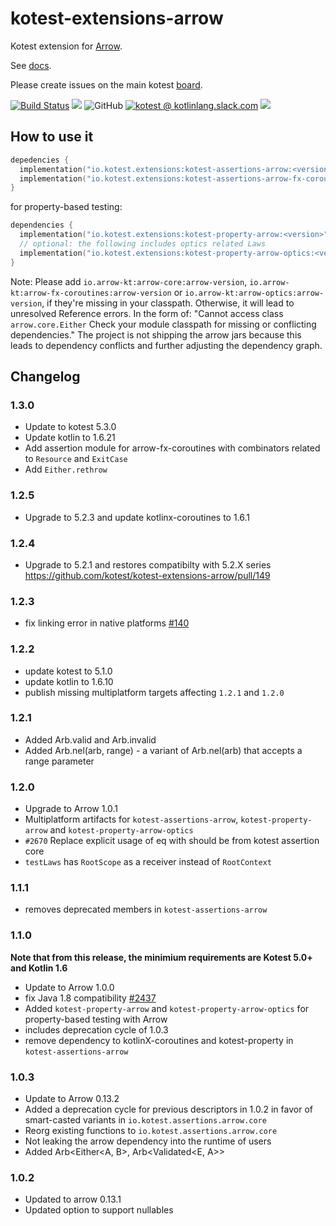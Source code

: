# kotest-extensions-arrow

Kotest extension for [Arrow](https://arrow-kt.io/).

See [docs](https://kotest.io/docs/assertions/arrow.html).

Please create issues on the main kotest [board](https://github.com/kotest/kotest/issues).

[![Build Status](https://github.com/kotest/kotest-extensions-arrow/workflows/master/badge.svg)](https://github.com/kotest/kotest-extensions-arrow/actions)
[<img src="https://img.shields.io/maven-central/v/io.kotest.extensions/kotest-assertions-arrow.svg?label=latest%20release"/>](http://search.maven.org/#search|ga|1|kotest-assertions-arrow)
![GitHub](https://img.shields.io/github/license/kotest/kotest-extensions-arrow)
[![kotest @ kotlinlang.slack.com](https://img.shields.io/static/v1?label=kotlinlang&message=kotest&color=blue&logo=slack)](https://kotlinlang.slack.com/archives/CT0G9SD7Z)
[<img src="https://img.shields.io/nexus/s/https/oss.sonatype.org/io.kotest.extensions/kotest-assertions-arrow.svg?label=latest%20snapshot"/>](https://oss.sonatype.org/content/repositories/snapshots/io/kotest/extensions/kotest-assertions-arrow/)

## How to use it

```kotlin
depedencies {
  implementation("io.kotest.extensions:kotest-assertions-arrow:<version>")
  implementation("io.kotest.extensions:kotest-assertions-arrow-fx-coroutines:<version>")
}
```

for property-based testing:

```kotlin
dependencies {
  implementation("io.kotest.extensions:kotest-property-arrow:<version>")
  // optional: the following includes optics related Laws
  implementation("io.kotest.extensions:kotest-property-arrow-optics:<version>")
}
```

Note:
Please add `io.arrow-kt:arrow-core:arrow-version`, `io.arrow-kt:arrow-fx-coroutines:arrow-version` or `io.arrow-kt:arrow-optics:arrow-version`, if they're missing in your classpath.
Otherwise, it will lead to unresolved Reference errors.
In the form of: "Cannot access class `arrow.core.Either` Check your module classpath for missing or conflicting dependencies."
The project is not shipping the arrow jars because this leads to dependency conflicts and further adjusting the dependency graph.

## Changelog

### 1.3.0

- Update to kotest 5.3.0
- Update kotlin to 1.6.21
- Add assertion module for arrow-fx-coroutines with combinators related to `Resource` and `ExitCase`
- Add `Either.rethrow`

### 1.2.5

- Upgrade to 5.2.3 and update kotlinx-coroutines to 1.6.1

### 1.2.4

- Upgrade to 5.2.1 and restores compatibilty with 5.2.X series https://github.com/kotest/kotest-extensions-arrow/pull/149

### 1.2.3

- fix linking error in native platforms [#140](https://github.com/kotest/kotest-extensions-arrow/issues/140)

### 1.2.2

* update kotest to 5.1.0
* update kotlin to 1.6.10
* publish missing multiplatform targets affecting `1.2.1` and `1.2.0`

### 1.2.1

* Added Arb.valid and Arb.invalid
* Added Arb.nel(arb, range) - a variant of Arb.nel(arb) that accepts a range parameter

### 1.2.0

* Upgrade to Arrow 1.0.1
* Multiplatform artifacts for `kotest-assertions-arrow`, `kotest-property-arrow` and `kotest-property-arrow-optics`
* `#2670` Replace explicit usage of eq with should be from kotest assertion core
* `testLaws` has `RootScope` as a receiver instead of `RootContext`

### 1.1.1

* removes deprecated members in `kotest-assertions-arrow`

### 1.1.0

**Note that from this release, the minimium requirements are Kotest 5.0+ and Kotlin 1.6**

* Update to Arrow 1.0.0
* fix Java 1.8 compatibility [#2437](https://github.com/kotest/kotest/issues/2437)
* Added `kotest-property-arrow` and `kotest-property-arrow-optics` for property-based testing with Arrow
* includes deprecation cycle of 1.0.3
* remove dependency to kotlinX-coroutines and kotest-property in `kotest-assertions-arrow`


### 1.0.3

* Update to Arrow 0.13.2
* Added a deprecation cycle for previous descriptors in 1.0.2 in favor of smart-casted variants in `io.kotest.assertions.arrow.core`
* Reorg existing functions to `io.kotest.assertions.arrow.core`
* Not leaking the arrow dependency into the runtime of users
* Added Arb<Either<A, B>, Arb<Validated<E, A>>

### 1.0.2

* Updated to arrow 0.13.1
* Updated option to support nullables
